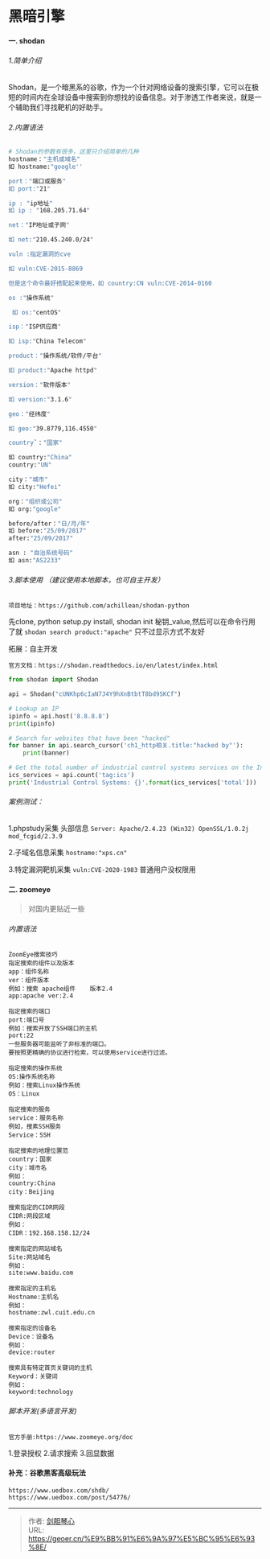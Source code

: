 # 黑暗引擎



 
#### 一. shodan

###### 1.简单介绍

Shodan，是一个暗黑系的谷歌，作为一个针对网络设备的搜索引擎，它可以在极短的时间内在全球设备中搜索到你想找的设备信息。对于渗透工作者来说，就是一个辅助我们寻找靶机的好助手。

###### 2.内置语法 

```bash
# Shodan的参数有很多，这里只介绍简单的几种
hostname："主机或域名"
如 hostname:"google''

port："端口或服务"
如 port:"21"

ip : "ip地址"
如 ip : "168.205.71.64"

net："IP地址或子网"

如 net:"210.45.240.0/24"

vuln :指定漏洞的cve

如 vuln:CVE-2015-8869

但是这个命令最好搭配起来使用，如 country:CN vuln:CVE-2014-0160

os :"操作系统"

​ 如 os:"centOS"

isp："ISP供应商"

如 isp:"China Telecom"

product："操作系统/软件/平台"

如 product:"Apache httpd"

version："软件版本"

如 version:"3.1.6"

geo："经纬度"

如 geo:"39.8779,116.4550"

country`："国家"

如 country:"China"
country:"UN"

city："城市"
如 city:"Hefei"

org："组织或公司"
如 org:"google"

before/after："日/月/年"
如 before:"25/09/2017"
after:"25/09/2017"

asn : "自治系统号码"
如 asn:"AS2233"
```

###### 3.脚本使用  （建议使用本地脚本，也可自主开发）

	项目地址：https://github.com/achillean/shodan-python

先clone, python setup.py install, shodan init 秘钥_value,然后可以在命令行用了就
`shodan search product:"apache"`  只不过显示方式不友好


拓展：自主开发

	官方文档：https://shodan.readthedocs.io/en/latest/index.html

```python
from shodan import Shodan

api = Shodan("cUNKhp6cIaN7J4Y9hXnBtbtT8bd9SKCf")

# Lookup an IP
ipinfo = api.host('8.8.8.8')
print(ipinfo)

# Search for websites that have been "hacked"
for banner in api.search_cursor('ch1_http相关.title:"hacked by"'):
    print(banner)

# Get the total number of industrial control systems services on the Internet
ics_services = api.count('tag:ics')
print('Industrial Control Systems: {}'.format(ics_services['total']))
```



###### 案例测试：

1.phpstudy采集
头部信息 `Server: Apache/2.4.23 (Win32) OpenSSL/1.0.2j mod_fcgid/2.3.9`

2.子域名信息采集
`hostname:"xps.cn"`

3.特定漏洞靶机采集
`vuln:CVE-2020-1983` 普通用户没权限用





#### 二. zoomeye

>对国内更贴近一些

###### 内置语法

	ZoomEye搜索技巧
	指定搜索的组件以及版本
	app：组件名称
	ver：组件版本
	例如：搜索 apache组件    版本2.4
	app:apache ver:2.4
	
	指定搜索的端口
	port:端口号
	例如：搜索开放了SSH端口的主机
	port:22
	一些服务器可能监听了非标准的端口。
	要按照更精确的协议进行检索，可以使用service进行过滤。
	
	指定搜索的操作系统
	OS:操作系统名称
	例如：搜索Linux操作系统
	OS：Linux
	
	指定搜索的服务
	service：服务名称
	例如，搜素SSH服务
	Service：SSH
	
	指定搜索的地理位置范
	country：国家
	city：城市名
	例如：
	country:China
	city：Beijing
	
	搜索指定的CIDR网段
	CIDR:网段区域
	例如：
	CIDR：192.168.158.12/24
	
	搜索指定的网站域名
	Site:网站域名
	例如：
	site:www.baidu.com
	
	搜索指定的主机名
	Hostname:主机名
	例如：
	hostname:zwl.cuit.edu.cn
	
	搜索指定的设备名
	Device：设备名
	例如：
	device:router
	
	搜索具有特定首页关键词的主机
	Keyword：关键词
	例如：
	keyword:technology


###### 脚本开发(多语言开发)

	官方手册:https://www.zoomeye.org/doc

1.登录授权
2.请求搜索
3.回显数据




#### 补充：谷歌黑客高级玩法

	https://www.uedbox.com/shdb/
	https://www.uedbox.com/post/54776/





---

> 作者: [剑胆琴心](http://geoer.cn)  
> URL: https://geoer.cn/%E9%BB%91%E6%9A%97%E5%BC%95%E6%93%8E/  

